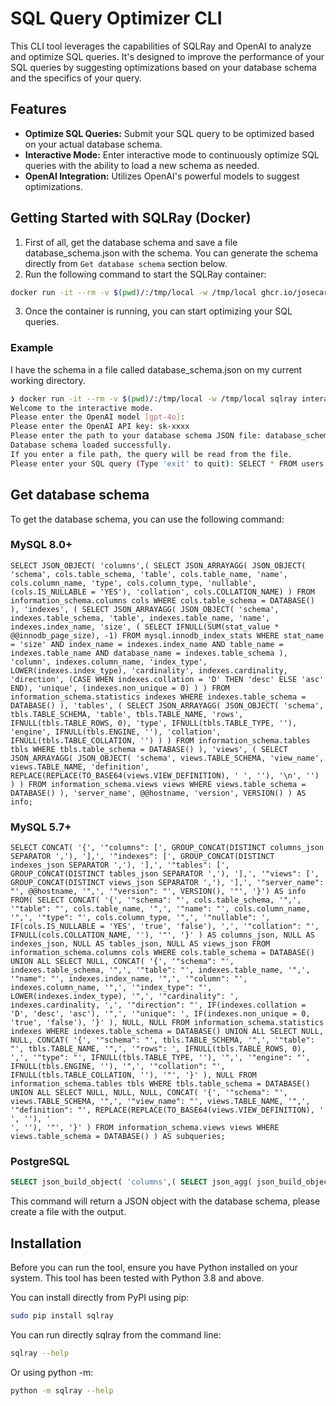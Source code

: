 # SQL Query Optimizer CLI

This CLI tool leverages the capabilities of SQLRay and OpenAI to analyze and optimize SQL queries. It's designed to improve the performance of your SQL queries by suggesting optimizations based on your database schema and the specifics of your query.

## Features

- **Optimize SQL Queries:** Submit your SQL query to be optimized based on your actual database schema.
- **Interactive Mode:** Enter interactive mode to continuously optimize SQL queries with the ability to load a new schema as needed.
- **OpenAI Integration:** Utilizes OpenAI's powerful models to suggest optimizations.

## Getting Started with SQLRay (Docker)

1. First of all, get the database schema and save a file database_schema.json with the schema. You can generate the schema directly from `Get database schema` section below.
2. Run the following command to start the SQLRay container:
```bash
docker run -it --rm -v $(pwd)/:/tmp/local -w /tmp/local ghcr.io/josecarlosgarcia95/sqlray:main interactive
```
3. Once the container is running, you can start optimizing your SQL queries.

### Example

I have the schema in a file called database_schema.json on my current working directory.
```bash
❯ docker run -it --rm -v $(pwd)/:/tmp/local -w /tmp/local sqlray interactive
Welcome to the interactive mode.
Please enter the OpenAI model [gpt-4o]: 
Please enter the OpenAI API key: sk-xxxx
Please enter the path to your database schema JSON file: database_schema.json
Database schema loaded successfully.
If you enter a file path, the query will be read from the file.
Please enter your SQL query (Type 'exit' to quit): SELECT * FROM users WHERE id = 1;
```

## Get database schema

To get the database schema, you can use the following command:

### MySQL 8.0+
```mysql
SELECT JSON_OBJECT( 'columns',( SELECT JSON_ARRAYAGG( JSON_OBJECT( 'schema', cols.table_schema, 'table', cols.table_name, 'name', cols.column_name, 'type', cols.column_type, 'nullable', (cols.IS_NULLABLE = 'YES'), 'collation', cols.COLLATION_NAME) ) FROM information_schema.columns cols WHERE cols.table_schema = DATABASE() ), 'indexes', ( SELECT JSON_ARRAYAGG( JSON_OBJECT( 'schema', indexes.table_schema, 'table', indexes.table_name, 'name', indexes.index_name, 'size', ( SELECT IFNULL(SUM(stat_value * @@innodb_page_size), -1) FROM mysql.innodb_index_stats WHERE stat_name = 'size' AND index_name = indexes.index_name AND table_name = indexes.table_name AND database_name = indexes.table_schema ), 'column', indexes.column_name, 'index_type', LOWER(indexes.index_type), 'cardinality', indexes.cardinality, 'direction', (CASE WHEN indexes.collation = 'D' THEN 'desc' ELSE 'asc' END), 'unique', (indexes.non_unique = 0) ) ) FROM information_schema.statistics indexes WHERE indexes.table_schema = DATABASE() ), 'tables', ( SELECT JSON_ARRAYAGG( JSON_OBJECT( 'schema', tbls.TABLE_SCHEMA, 'table', tbls.TABLE_NAME, 'rows', IFNULL(tbls.TABLE_ROWS, 0), 'type', IFNULL(tbls.TABLE_TYPE, ''), 'engine', IFNULL(tbls.ENGINE, ''), 'collation', IFNULL(tbls.TABLE_COLLATION, '') ) ) FROM information_schema.tables tbls WHERE tbls.table_schema = DATABASE() ), 'views', ( SELECT JSON_ARRAYAGG( JSON_OBJECT( 'schema', views.TABLE_SCHEMA, 'view_name', views.TABLE_NAME, 'definition', REPLACE(REPLACE(TO_BASE64(views.VIEW_DEFINITION), ' ', ''), '\n', '') ) ) FROM information_schema.views views WHERE views.table_schema = DATABASE() ), 'server_name', @@hostname, 'version', VERSION() ) AS info;
```

### MySQL 5.7+
```mysql
SELECT CONCAT( '{', '"columns": [', GROUP_CONCAT(DISTINCT columns_json SEPARATOR ','), '],', '"indexes": [', GROUP_CONCAT(DISTINCT indexes_json SEPARATOR ','), '],', '"tables": [', GROUP_CONCAT(DISTINCT tables_json SEPARATOR ','), '],', '"views": [', GROUP_CONCAT(DISTINCT views_json SEPARATOR ','), '],', '"server_name": "', @@hostname, '",', '"version": "', VERSION(), '"', '}') AS info FROM( SELECT CONCAT( '{', '"schema": "', cols.table_schema, '",', '"table": "', cols.table_name, '",', '"name": "', cols.column_name, '",', '"type": "', cols.column_type, '",', '"nullable": ', IF(cols.IS_NULLABLE = 'YES', 'true', 'false'), ',', '"collation": "', IFNULL(cols.COLLATION_NAME, ''), '"', '}' ) AS columns_json, NULL AS indexes_json, NULL AS tables_json, NULL AS views_json FROM information_schema.columns cols WHERE cols.table_schema = DATABASE() UNION ALL SELECT NULL, CONCAT( '{', '"schema": "', indexes.table_schema, '",', '"table": "', indexes.table_name, '",', '"name": "', indexes.index_name, '",', '"column": "', indexes.column_name, '",', '"index_type": "', LOWER(indexes.index_type), '",', '"cardinality": ', indexes.cardinality, ',', '"direction": "', IF(indexes.collation = 'D', 'desc', 'asc'), '",', '"unique": ', IF(indexes.non_unique = 0, 'true', 'false'), '}' ), NULL, NULL FROM information_schema.statistics indexes WHERE indexes.table_schema = DATABASE() UNION ALL SELECT NULL, NULL, CONCAT( '{', '"schema": "', tbls.TABLE_SCHEMA, '",', '"table": "', tbls.TABLE_NAME, '",', '"rows": ', IFNULL(tbls.TABLE_ROWS, 0), ',', '"type": "', IFNULL(tbls.TABLE_TYPE, ''), '",', '"engine": "', IFNULL(tbls.ENGINE, ''), '",', '"collation": "', IFNULL(tbls.TABLE_COLLATION, ''), '"', '}' ), NULL FROM information_schema.tables tbls WHERE tbls.table_schema = DATABASE() UNION ALL SELECT NULL, NULL, NULL, CONCAT( '{', '"schema": "', views.TABLE_SCHEMA, '",', '"view_name": "', views.TABLE_NAME, '",', '"definition": "', REPLACE(REPLACE(TO_BASE64(views.VIEW_DEFINITION), ' ', ''), '
', ''), '"', '}' ) FROM information_schema.views views WHERE views.table_schema = DATABASE() ) AS subqueries;
```

### PostgreSQL
```sql
SELECT json_build_object( 'columns',( SELECT json_agg( json_build_object( 'schema', cols.table_schema, 'table', cols.table_name, 'name', cols.column_name, 'type', cols.data_type, 'nullable', (cols.is_nullable = 'YES'), 'collation', cols.collation_name) ) FROM information_schema.columns cols WHERE cols.table_schema = current_schema() ), 'indexes', ( SELECT json_agg( json_build_object( 'schema', ix.schemaname, 'table', ix.tablename, 'name', ix.indexname, 'definition', ix.indexdef ) ) FROM pg_indexes ix WHERE ix.schemaname = current_schema() ), 'tables', ( SELECT json_agg( json_build_object( 'schema', tbl.table_schema, 'table', tbl.table_name, 'type', tbl.table_type, 'rows', ( SELECT reltuples::bigint FROM pg_class WHERE oid = ('"' || tbl.table_schema || '"."' || tbl.table_name || '"')::regclass ), 'engine', 'N/A', 'collation', 'N/A' ) ) FROM information_schema.tables tbl WHERE tbl.table_schema = current_schema() ), 'views', ( SELECT json_agg( json_build_object( 'schema', v.table_schema, 'view_name', v.table_name, 'definition', pg_get_viewdef(('"' || v.table_schema || '"."' || v.table_name || '"')::regclass) ) ) FROM information_schema.views v WHERE v.table_schema = current_schema() ), 'server_name', '', 'version', version() ) AS info;
```

This command will return a JSON object with the database schema, please create a file with the output.

## Installation

Before you can run the tool, ensure you have Python installed on your system. This tool has been tested with Python 3.8 and above.

You can install directly from PyPI using pip:

```bash
sudo pip install sqlray
```

You can run directly sqlray from the command line:

```bash
sqlray --help
```

Or using python -m:

```bash
python -m sqlray --help
```